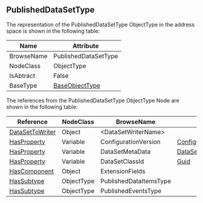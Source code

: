 <!-- objecttype -->
## PublishedDataSetType
The representation of the PublishedDataSetType ObjectType in the address space is shown in the following table:  

|Name|Attribute|
|---|---|
|BrowseName|PublishedDataSetType|
|NodeClass|ObjectType|
|IsAbtract|False|
|BaseType|[BaseObjectType](../../../Part5/ObjectTypes/BaseObjectType/readme.md)|

The references from the PublishedDataSetType ObjectType Node are shown in the following table:  

|Reference|NodeClass|BrowseName|DataType|TypeDefinition|ModellingRule|
|---|---|---|---|---|---|
|[DataSetToWriter](../../../Part14/ReferenceTypes/DataSetToWriter/readme.md)|Object|&lt;DataSetWriterName&gt;||[DataSetWriterType](../../Part14/ObjectTypes/DataSetWriterType/readme.md)|[OptionalPlaceholder](../../Objects/OptionalPlaceholder/readme.md)|
|[HasProperty](../../../Part3/ReferenceTypes/HasProperty/readme.md)|Variable|ConfigurationVersion|[ConfigurationVersionDataType](../../../Part14/DataTypes/ConfigurationVersionDataType/readme.md)|[PropertyType](../../Part5/VariableTypes/PropertyType/readme.md)|[Mandatory](../../Objects/Mandatory/readme.md)|
|[HasProperty](../../../Part3/ReferenceTypes/HasProperty/readme.md)|Variable|DataSetMetaData|[DataSetMetaDataType](../../../Part14/DataTypes/DataSetMetaDataType/readme.md)|[PropertyType](../../Part5/VariableTypes/PropertyType/readme.md)|[Mandatory](../../Objects/Mandatory/readme.md)|
|[HasProperty](../../../Part3/ReferenceTypes/HasProperty/readme.md)|Variable|DataSetClassId|[Guid](../../../Part3/DataTypes/Guid/readme.md)|[PropertyType](../../Part5/VariableTypes/PropertyType/readme.md)|[Optional](../../Objects/Optional/readme.md)|
|[HasComponent](../../../Part3/ReferenceTypes/HasComponent/readme.md)|Object|ExtensionFields||[ExtensionFieldsType](../../Part14/ObjectTypes/ExtensionFieldsType/readme.md)|[Optional](../../Objects/Optional/readme.md)|
|[HasSubtype](../../../Part3/ReferenceTypes/HasSubtype/readme.md)|ObjectType|PublishedDataItemsType||||
|[HasSubtype](../../../Part3/ReferenceTypes/HasSubtype/readme.md)|ObjectType|PublishedEventsType||||

